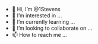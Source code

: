 - 👋 Hi, I’m @1Stevens
- 👀 I’m interested in ...
- 🌱 I’m currently learning ...
- 💞️ I’m looking to collaborate on ...
- 📫 How to reach me ...

<!---
1Stevens/1Stevens is a ✨ special ✨ repository because its `README.md` (this file) appears on your GitHub profile.
You can click the Preview link to take a look at your changes.
--->
